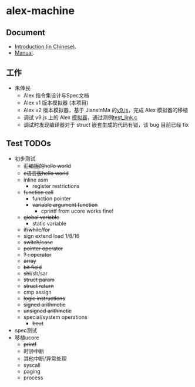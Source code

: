 # alex-machine

## Document

- [Introduction (in Chinese)](https://github.com/paulzfm/alex-machine/blob/master/doc/doc.pdf).
- [Manual](https://github.com/paulzfm/alex-machine/blob/master/is.md).

## 工作
- 朱俸民
    - Alex 指令集设计与Spec文档
    - Alex v1 版本模拟器 (本项目)
    - Alex v2 版本模拟器，基于 JianxinMa 的[v9.js](https://github.com/JianxinMa/v9.js)，完成 Alex 模拟器的移植
    - 调试 v9.js 上的 Alex [模拟器](https://github.com/paulzfm/v9.js/blob/master/assets/js/alex.js)，通过测例[test_link.c](https://github.com/paulzfm/v9.js/blob/master/labs/alex/src/test_link.c)
    - 调试时发现编译器对于 struct 嵌套生成的代码有错，该 bug 目前已经 fix

## Test TODOs
- 初步测试
    - ~~汇编版的hello world~~
    - ~~c语言版hello world~~
    - inline asm
        - register restrictions
    - ~~function call~~
        - function pointer
        - ~~variable argument function~~
            - cprintf from ucore works fine!
    - ~~global variable~~
        - static variable
    - ~~if/while/for~~
    - sign extend load 1/8/16
    - ~~switch/case~~
    - ~~pointer operator~~
    - ~~? : operator~~
    - ~~array~~
    - ~~bit field~~
    - ~~shl~~/slr/sar
    - ~~struct param~~
    - ~~struct return~~
    - cmp assign
    - ~~logic instructions~~
    - ~~signed arithmetic~~
    - ~~unsigned arithmetic~~
    - special/system operations
        - ~~bout~~
- spec测试
- 移植ucore
    - ~~printf~~
    - 时钟中断
    - 其他中断/异常处理
    - syscall
    - paging
    - process
